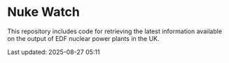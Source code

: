 # Nuke Watch

This repository includes code for retrieving the latest information available on the output of EDF nuclear power plants in the UK.

Last updated: 2025-08-27 05:11